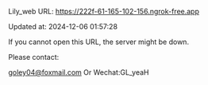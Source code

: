 Lily_web URL: https://222f-61-165-102-156.ngrok-free.app

Updated at: 2024-12-06 01:57:28

If you cannot open this URL, the server might be down.

Please contact: 

goley04@foxmail.com Or Wechat:GL_yeaH